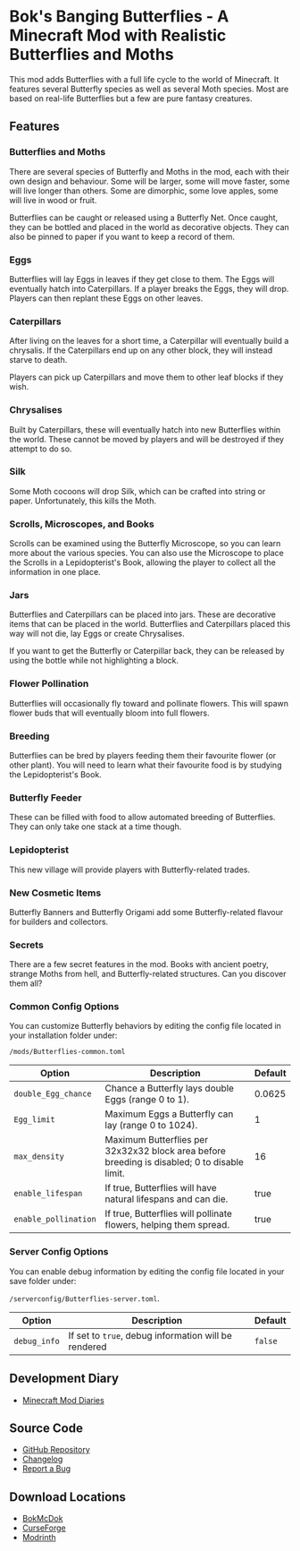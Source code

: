 # Bok's Banging Butterflies - A Minecraft Mod with Realistic Butterflies and Moths

This mod adds Butterflies with a full life cycle to the world of Minecraft. It
features several Butterfly species as well as several Moth species. Most are
based on real-life Butterflies but a few are pure fantasy creatures.

## Features 

### Butterflies and Moths

There are several species of Butterfly and Moths in the mod, each with their
own design and behaviour. Some will be larger, some will move faster, some will
live longer than others. Some are dimorphic, some love apples, some will live
in wood or fruit.

Butterflies can be caught or released using a Butterfly Net. Once caught, they
can be bottled and placed in the world as decorative objects. They can also be
pinned to paper if you want to keep a record of them.

### Eggs

Butterflies will lay Eggs in leaves if they get close to them. The Eggs will
eventually hatch into Caterpillars. If a player breaks the Eggs, they will
drop. Players can then replant these Eggs on other leaves.

### Caterpillars

After living on the leaves for a short time, a Caterpillar will eventually
build a chrysalis. If the Caterpillars end up on any other block, they will
instead starve to death.

Players can pick up Caterpillars and move them to other leaf blocks if they
wish.

### Chrysalises

Built by Caterpillars, these will eventually hatch into new Butterflies within
the world. These cannot be moved by players and will be destroyed if they
attempt to do so.

### Silk

Some Moth cocoons will drop Silk, which can be crafted into string or paper.
Unfortunately, this kills the Moth.

### Scrolls, Microscopes, and Books

Scrolls can be examined using the Butterfly Microscope, so you can learn more
about the various species. You can also use the Microscope to place the Scrolls
in a Lepidopterist's Book, allowing the player to collect all the information
in one place.

### Jars

Butterflies and Caterpillars can be placed into jars. These are decorative
items that can be placed in the world. Butterflies and Caterpillars placed
this way will not die, lay Eggs or create Chrysalises.

If you want to get the Butterfly or Caterpillar back, they can be released by
using the bottle while not highlighting a block.

### Flower Pollination

Butterflies will occasionally fly toward and pollinate flowers. This will spawn
flower buds that will eventually bloom into full flowers.

### Breeding

Butterflies can be bred by players feeding them their favourite flower (or
other plant). You will need to learn what their favourite food is by studying
the Lepidopterist's Book.

### Butterfly Feeder

These can be filled with food to allow automated breeding of Butterflies. They
can only take one stack at a time though.

### Lepidopterist

This new village will provide players with Butterfly-related trades.

### New Cosmetic Items

Butterfly Banners and Butterfly Origami add some Butterfly-related flavour for
builders and collectors.

### Secrets

There are a few secret features in the mod. Books with ancient poetry, strange
Moths from hell, and Butterfly-related structures. Can you discover them all?

### Common Config Options

You can customize Butterfly behaviors by editing the config file located in
your installation folder under:

`/mods/Butterflies-common.toml`

| Option               | Description                                                                                  | Default |
|----------------------|----------------------------------------------------------------------------------------------|---------|
| `double_Egg_chance`  | Chance a Butterfly lays double Eggs (range 0 to 1).                                          | 0.0625  |
| `Egg_limit`          | Maximum Eggs a Butterfly can lay (range 0 to 1024).                                          | 1       |
| `max_density`        | Maximum Butterflies per 32x32x32 block area before breeding is disabled; 0 to disable limit. | 16      |
| `enable_lifespan`    | If true, Butterflies will have natural lifespans and can die.                                | true    |
| `enable_pollination` | If true, Butterflies will pollinate flowers, helping them spread.                            | true    |

### Server Config Options

You can enable debug information by editing the config file located in your
save folder under:

`/serverconfig/Butterflies-server.toml`.

| Option       | Description                                          | Default |
|--------------|------------------------------------------------------|---------|
| `debug_info` | If set to `true`, debug information will be rendered | `false` |

## Development Diary
- [Minecraft Mod Diaries](https://www.bokmcdok.com/minecraft-modding-diaries/)

## Source Code
- [GitHub Repository](https://github.com/doc-bok/Butterflies)
- [Changelog](https://github.com/doc-bok/Butterflies/blob/main/CHANGELOG.md)
- [Report a Bug](https://github.com/doc-bok/Butterflies/issues)

## Download Locations
- [BokMcDok](https://www.bokmcdok.com/minecraft-modding-diaries/boks-Butterflies/)
- [CurseForge](https://www.curseforge.com/minecraft/mc-mods/boks-Butterflies)
- [Modrinth](https://modrinth.com/mod/boks-Butterflies/)
